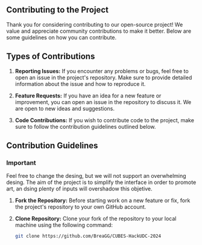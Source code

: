 ## Contributing to the Project

Thank you for considering contributing to our open-source project! We value and appreciate community contributions to make it better. Below are some guidelines on how you can contribute.

## Types of Contributions

1. **Reporting Issues:** If you encounter any problems or bugs, feel free to open an issue in the project's repository. Make sure to provide detailed information about the issue and how to reproduce it.

2. **Feature Requests:** If you have an idea for a new feature or improvement, you can open an issue in the repository to discuss it. We are open to new ideas and suggestions.

3. **Code Contributions:** If you wish to contribute code to the project, make sure to follow the contribution guidelines outlined below.

## Contribution Guidelines

### Important
Feel free to change the desing, but we will not support an overwhelming desing. The aim of the project is to simplify the interface in order to promote art, an dsing plenty of inputs will overshadow this objetive.

1. **Fork the Repository:** Before starting work on a new feature or fix, fork the project's repository to your own GitHub account.

2. **Clone Repository:** Clone your fork of the repository to your local machine using the following command:
   ```bash
   git clone https://github.com/BreaGG/CUBES-HackUDC-2024
